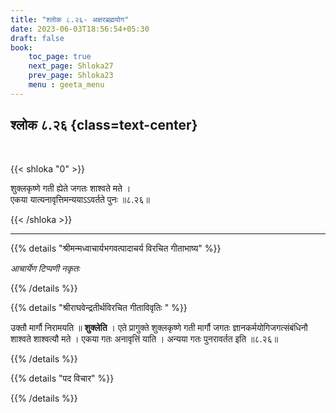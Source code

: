 ```yaml
---
title: "श्लोक ८.२६- अक्षरब्रह्मयोग"
date: 2023-06-03T18:56:54+05:30
draft: false
book:
    toc_page: true
    next_page: Shloka27
    prev_page: Shloka23
    menu : geeta_menu
---
```




## श्लोक ८.२६ {class=text-center}

<br/>

{{< shloka  "0"  >}}

शुक्लकृष्णे गती ह्येते जगतः शाश्वते मते ।    
एकया यात्यनावृत्तिमन्ययाऽऽवर्तते पुनः ॥८.२६॥

{{< /shloka >}}

---


{{% details "श्रीमन्मध्वाचार्यभगवत्पादाचर्य विरचित  गीताभाष्य" %}}

*आचार्येण टिप्पणी नकृतः*

{{% /details %}}



{{% details "श्रीराघवेन्द्रतीर्थविरचित गीताविवृतिः " %}}

उक्तौ मार्गौ निरामयति ॥ **शुक्लेति** । 
एते प्रागुक्ते शुक्लकृष्णे गती
मार्गौ जगतः ज्ञानकर्मयोगिजगत्संबंधिनौ 
शाश्वते शाश्वत्यौ मते । एकया
गतः अनावृत्तिं याति । 
अन्यया गतः पुनरावर्तत इति ॥८.२६॥

{{% /details %}}



{{% details "पद विचार" %}}


{{% /details %}}
